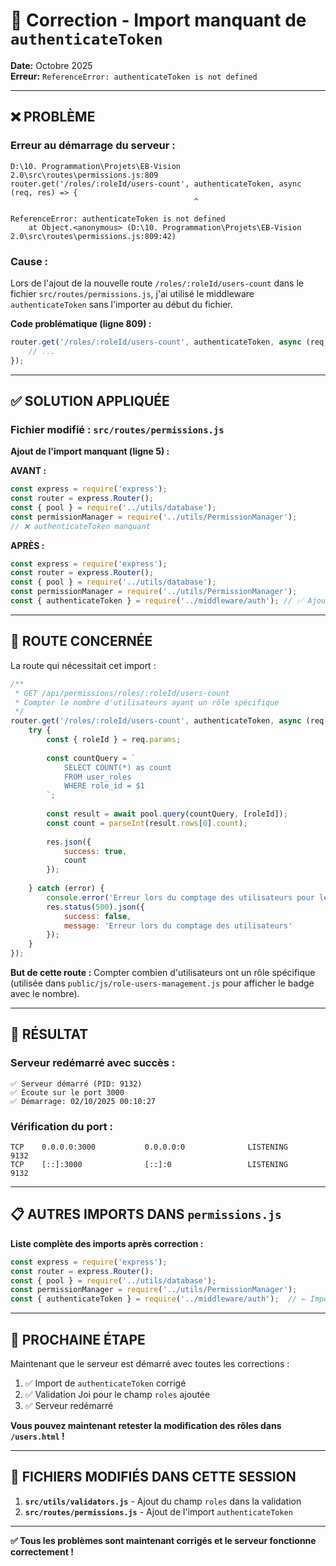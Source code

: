 # 🔧 Correction - Import manquant de `authenticateToken`

**Date:** Octobre 2025  
**Erreur:** `ReferenceError: authenticateToken is not defined`

---

## ❌ **PROBLÈME**

### **Erreur au démarrage du serveur :**
```
D:\10. Programmation\Projets\EB-Vision 2.0\src\routes\permissions.js:809
router.get('/roles/:roleId/users-count', authenticateToken, async (req, res) => {
                                         ^

ReferenceError: authenticateToken is not defined
    at Object.<anonymous> (D:\10. Programmation\Projets\EB-Vision 2.0\src\routes\permissions.js:809:42)
```

### **Cause :**
Lors de l'ajout de la nouvelle route `/roles/:roleId/users-count` dans le fichier `src/routes/permissions.js`, j'ai utilisé le middleware `authenticateToken` sans l'importer au début du fichier.

**Code problématique (ligne 809) :**
```javascript
router.get('/roles/:roleId/users-count', authenticateToken, async (req, res) => {
    // ...
});
```

---

## ✅ **SOLUTION APPLIQUÉE**

### **Fichier modifié :** `src/routes/permissions.js`

**Ajout de l'import manquant (ligne 5) :**

**AVANT :**
```javascript
const express = require('express');
const router = express.Router();
const { pool } = require('../utils/database');
const permissionManager = require('../utils/PermissionManager');
// ❌ authenticateToken manquant
```

**APRÈS :**
```javascript
const express = require('express');
const router = express.Router();
const { pool } = require('../utils/database');
const permissionManager = require('../utils/PermissionManager');
const { authenticateToken } = require('../middleware/auth'); // ✅ Ajouté
```

---

## 🔄 **ROUTE CONCERNÉE**

La route qui nécessitait cet import :

```javascript
/**
 * GET /api/permissions/roles/:roleId/users-count
 * Compter le nombre d'utilisateurs ayant un rôle spécifique
 */
router.get('/roles/:roleId/users-count', authenticateToken, async (req, res) => {
    try {
        const { roleId } = req.params;
        
        const countQuery = `
            SELECT COUNT(*) as count
            FROM user_roles
            WHERE role_id = $1
        `;
        
        const result = await pool.query(countQuery, [roleId]);
        const count = parseInt(result.rows[0].count);
        
        res.json({
            success: true,
            count
        });
        
    } catch (error) {
        console.error('Erreur lors du comptage des utilisateurs pour le rôle:', error);
        res.status(500).json({
            success: false,
            message: 'Erreur lors du comptage des utilisateurs'
        });
    }
});
```

**But de cette route :** Compter combien d'utilisateurs ont un rôle spécifique (utilisée dans `public/js/role-users-management.js` pour afficher le badge avec le nombre).

---

## 🚀 **RÉSULTAT**

### **Serveur redémarré avec succès :**
```
✅ Serveur démarré (PID: 9132)
✅ Écoute sur le port 3000
✅ Démarrage: 02/10/2025 00:10:27
```

### **Vérification du port :**
```
TCP    0.0.0.0:3000           0.0.0.0:0              LISTENING       9132
TCP    [::]:3000              [::]:0                 LISTENING       9132
```

---

## 📋 **AUTRES IMPORTS DANS `permissions.js`**

**Liste complète des imports après correction :**
```javascript
const express = require('express');
const router = express.Router();
const { pool } = require('../utils/database');
const permissionManager = require('../utils/PermissionManager');
const { authenticateToken } = require('../middleware/auth');  // ← Import ajouté
```

---

## 🎯 **PROCHAINE ÉTAPE**

Maintenant que le serveur est démarré avec toutes les corrections :

1. ✅ Import de `authenticateToken` corrigé
2. ✅ Validation Joi pour le champ `roles` ajoutée
3. ✅ Serveur redémarré

**Vous pouvez maintenant retester la modification des rôles dans `/users.html` !**

---

## 🔗 **FICHIERS MODIFIÉS DANS CETTE SESSION**

1. **`src/utils/validators.js`** - Ajout du champ `roles` dans la validation
2. **`src/routes/permissions.js`** - Ajout de l'import `authenticateToken`

---

**✅ Tous les problèmes sont maintenant corrigés et le serveur fonctionne correctement !**

